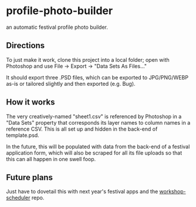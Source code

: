 # profile-photo-builder
an automatic festival profile photo builder.

## Directions
To just make it work, clone this project into a local folder; open with Photoshop and use File -> Export -> "Data Sets As Files..."

It should export three .PSD files, which can be exported to JPG/PNG/WEBP as-is or tailored slightly and then exported (e.g. Bug).

## How it works
The very creatively-named "sheet1.csv" is referenced by Photoshop in a "Data Sets" property that corresponds its layer names to column names in a reference CSV. This is all set up and hidden in the back-end of template.psd.

In the future, this will be populated with data from the back-end of a festival application form, which will also be scraped for all its file uploads so that this can all happen in one swell foop.

## Future plans
Just have to dovetail this with next year's festival apps and the [workshop-scheduler](https://github.com/richard-hartnell/workshop-scheduler) repo.
